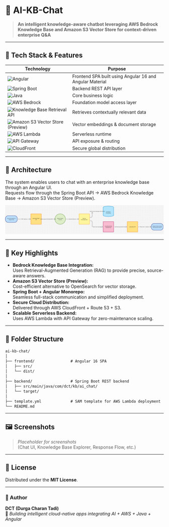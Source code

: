 # 🧠 AI-KB-Chat

> **An intelligent knowledge-aware chatbot leveraging AWS Bedrock Knowledge Base and Amazon S3 Vector Store for context-driven enterprise Q&A**

---

## 🚀 Tech Stack & Features

| Technology | Purpose |
|-------------|----------|
| ![Angular](https://img.shields.io/badge/Angular-16-red?logo=angular&logoColor=white) | Frontend SPA built using Angular 16 and Angular Material |
| ![Spring Boot](https://img.shields.io/badge/Spring%20Boot-3-green?logo=springboot&logoColor=white) | Backend REST API layer |
| ![Java](https://img.shields.io/badge/Java-17-blue?logo=openjdk&logoColor=white) | Core business logic |
| ![AWS Bedrock](https://img.shields.io/badge/AWS-Bedrock-orange?logo=amazonaws&logoColor=white) | Foundation model access layer |
| ![Knowledge Base Retrieval API](https://img.shields.io/badge/Knowledge%20Base-Retrieval%20API-yellow?logo=amazonaws&logoColor=black) | Retrieves contextually relevant data |
| ![Amazon S3 Vector Store (Preview)](https://img.shields.io/badge/Amazon%20S3-Vector%20Store%20Preview-795548?logo=amazonaws&logoColor=white) | Vector embeddings & document storage |
| ![AWS Lambda](https://img.shields.io/badge/AWS-Lambda-f79400?logo=awslambda&logoColor=white) | Serverless runtime |
| ![API Gateway](https://img.shields.io/badge/API-Gateway-maroon?logo=amazonaws&logoColor=white) | API exposure & routing |
| ![CloudFront](https://img.shields.io/badge/AWS-CloudFront-purple?logo=amazonaws&logoColor=white) | Secure global distribution |

---

## 🧩 Architecture

The system enables users to chat with an enterprise knowledge base through an Angular UI.  
Requests flow through the Spring Boot API → AWS Bedrock Knowledge Base → Amazon S3 Vector Store (Preview).

![Architecture](docs/architecture-ai-kb-chat.png)

---

## 🧠 Key Highlights

- **Bedrock Knowledge Base Integration:**  
  Uses Retrieval-Augmented Generation (RAG) to provide precise, source-aware answers.  
- **Amazon S3 Vector Store (Preview):**  
  Cost-efficient alternative to OpenSearch for vector storage.  
- **Spring Boot + Angular Monorepo:**  
  Seamless full-stack communication and simplified deployment.  
- **Secure Cloud Distribution:**  
  Delivered through AWS CloudFront + Route 53 + S3.  
- **Scalable Serverless Backend:**  
  Uses AWS Lambda with API Gateway for zero-maintenance scaling.

---

## 🧭 Folder Structure

```
ai-kb-chat/
│
├── frontend/                # Angular 16 SPA
│   ├── src/
│   └── dist/
│
├── backend/                 # Spring Boot REST backend
│   ├── src/main/java/com/dct/kb/ai_chat/
│   └── target/
│
├── template.yml             # SAM template for AWS Lambda deployment
└── README.md
```

---

## 🖼️ Screenshots

> _Placeholder for screenshots_  
> (Chat UI, Knowledge Base Explorer, Response Flow, etc.)

---

## 🧾 License

Distributed under the **MIT License**.

---

### 👤 Author
**DCT (Durga Charan Tadi)**  
🚀 _Building intelligent cloud-native apps integrating AI + AWS + Java + Angular_
